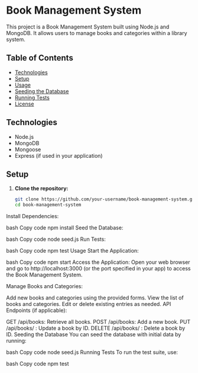 # Book Management System

This project is a Book Management System built using Node.js and MongoDB. It allows users to manage books and categories within a library system.

## Table of Contents

- [Technologies](#technologies)
- [Setup](#setup)
- [Usage](#usage)
- [Seeding the Database](#seeding-the-database)
- [Running Tests](#running-tests)
- [License](#license)

## Technologies

- Node.js
- MongoDB
- Mongoose
- Express (if used in your application)

## Setup

1. **Clone the repository:**
   ```bash
   git clone https://github.com/your-username/book-management-system.git
   cd book-management-system
Install Dependencies:

bash
Copy code
npm install
Seed the Database:

bash
Copy code
node seed.js
Run Tests:

bash
Copy code
npm test
Usage
Start the Application:

bash
Copy code
npm start
Access the Application: Open your web browser and go to http://localhost:3000 (or the port specified in your app) to access the Book Management System.

Manage Books and Categories:

Add new books and categories using the provided forms.
View the list of books and categories.
Edit or delete existing entries as needed.
API Endpoints (if applicable):

GET /api/books: Retrieve all books.
POST /api/books: Add a new book.
PUT /api/books/
: Update a book by ID.
DELETE /api/books/
: Delete a book by ID.
Seeding the Database
You can seed the database with initial data by running:

bash
Copy code
node seed.js
Running Tests
To run the test suite, use:

bash
Copy code
npm test
